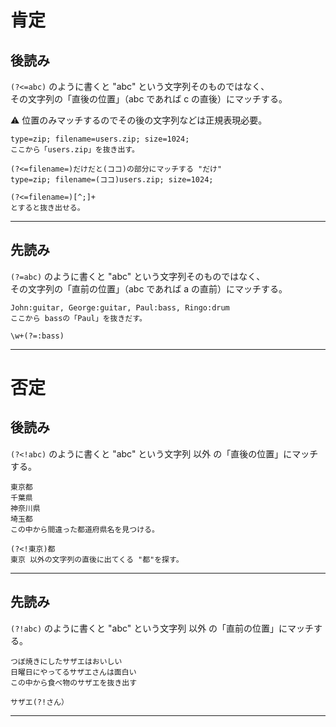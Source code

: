 # 肯定
## 後読み
`(?<=abc)` のように書くと "abc" という文字列そのものではなく、  
その文字列の「直後の位置」（abc であれば c の直後）にマッチする。  

⚠️ 位置のみマッチするのでその後の文字列などは正規表現必要。
~~~
type=zip; filename=users.zip; size=1024;
ここから「users.zip」を抜き出す。

(?<=filename=)だけだと(ココ)の部分にマッチする "だけ"
type=zip; filename=(ココ)users.zip; size=1024;

(?<=filename=)[^;]+
とすると抜き出せる。
~~~
***

## 先読み
`(?=abc)` のように書くと "abc" という文字列そのものではなく、  
その文字列の「直前の位置」（abc であれば a の直前）にマッチする。  
~~~
John:guitar, George:guitar, Paul:bass, Ringo:drum
ここから bassの「Paul」を抜きだす。

\w+(?=:bass)
~~~
***

# 否定
## 後読み
`(?<!abc)` のように書くと "abc" という文字列 以外 の「直後の位置」にマッチする。
~~~
東京都
千葉県
神奈川県
埼玉都
この中から間違った都道府県名を見つける。

(?<!東京)都
東京 以外の文字列の直後に出てくる "都"を探す。
~~~
***

## 先読み
`(?!abc)` のように書くと "abc" という文字列 以外 の「直前の位置」にマッチする。
~~~
つぼ焼きにしたサザエはおいしい
日曜日にやってるサザエさんは面白い
この中から食べ物のサザエを抜き出す

サザエ(?!さん）
~~~
***
